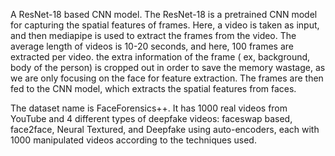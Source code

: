 A ResNet-18 based CNN model.
The ResNet-18 is a pretrained CNN model for capturing the spatial features of frames. Here, a video is taken as input, and then mediapipe is used to extract the frames from the video. The average length of videos is 10-20 seconds, and here, 100 frames are extracted per video. the extra information of the frame ( ex, background, body of the person) is cropped out in order to save the memory wastage, as we are only focusing on the face for feature extraction. The frames are then fed to the CNN model, which extracts the spatial features from faces.

 The dataset name is FaceForensics++. It has 1000 real videos from YouTube and 4 different types of deepfake videos: faceswap based, face2face, Neural Textured, and Deepfake using auto-encoders, each with 1000 manipulated videos according to the techniques used.
